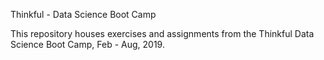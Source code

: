 Thinkful - Data Science Boot Camp

This repository houses exercises and assignments from the Thinkful Data Science Boot Camp, Feb - Aug, 2019.

